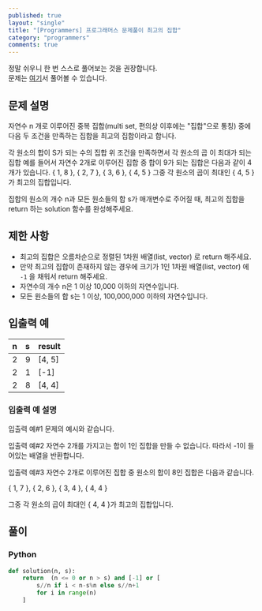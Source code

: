 ```yaml
---
published: true
layout: "single"
title: "[Programmers] 프로그래머스 문제풀이 최고의 집합"
category: "programmers"
comments: true
---
```


정말 쉬우니 한 번 스스로 풀어보는 것을 권장합니다.  
문제는 [여기](https://programmers.co.kr/learn/courses/30/lessons/12938)서 풀어볼 수 있습니다.

## 문제 설명

자연수 n 개로 이루어진 중복 집합(multi set, 편의상 이후에는 "집합"으로 통칭) 중에 다음 두 조건을 만족하는 집합을 최고의 집합이라고 합니다.

각 원소의 합이 S가 되는 수의 집합
위 조건을 만족하면서 각 원소의 곱 이 최대가 되는 집합
예를 들어서 자연수 2개로 이루어진 집합 중 합이 9가 되는 집합은 다음과 같이 4개가 있습니다.
{ 1, 8 }, { 2, 7 }, { 3, 6 }, { 4, 5 }
그중 각 원소의 곱이 최대인 { 4, 5 }가 최고의 집합입니다.

집합의 원소의 개수 n과 모든 원소들의 합 s가 매개변수로 주어질 때, 최고의 집합을 return 하는 solution 함수를 완성해주세요.

## 제한 사항

- 최고의 집합은 오름차순으로 정렬된 1차원 배열(list, vector) 로 return 해주세요.
- 만약 최고의 집합이 존재하지 않는 경우에 크기가 1인 1차원 배열(list, vector) 에 `-1` 을 채워서 return 해주세요.
- 자연수의 개수 n은 1 이상 10,000 이하의 자연수입니다.
- 모든 원소들의 합 s는 1 이상, 100,000,000 이하의 자연수입니다.

## 입출력 예

|n|s|result|
|:-|:-|:-|
|2|9|[4, 5]|
|2|1|[-1]|
|2|8|[4, 4]|

### 입출력 예 설명

입출력 예#1
문제의 예시와 같습니다.

입출력 예#2
자연수 2개를 가지고는 합이 1인 집합을 만들 수 없습니다. 따라서 -1이 들어있는 배열을 반환합니다.

입출력 예#3
자연수 2개로 이루어진 집합 중 원소의 합이 8인 집합은 다음과 같습니다.

{ 1, 7 }, { 2, 6 }, { 3, 4 }, { 4, 4 }

그중 각 원소의 곱이 최대인 { 4, 4 }가 최고의 집합입니다.

## 풀이

### Python

```python
def solution(n, s):
    return  (n <= 0 or n > s) and [-1] or [
        s//n if i < n-s%n else s//n+1
        for i in range(n)
    ]
```
